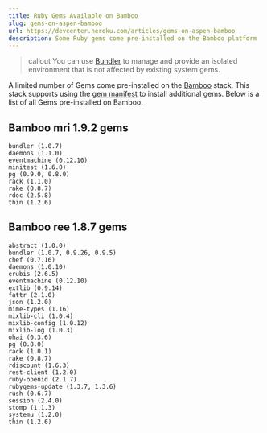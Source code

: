 ```yaml
---
title: Ruby Gems Available on Bamboo
slug: gems-on-aspen-bamboo
url: https://devcenter.heroku.com/articles/gems-on-aspen-bamboo
description: Some Ruby gems come pre-installed on the Bamboo platform
---
```


> callout
> You can use [Bundler](http://devcenter.heroku.com/articles/bundler) to manage and provide an isolated environment that is not affected by existing system gems.

A limited number of Gems come pre-installed on the [Bamboo](bamboo) stack. This stack supports using the [gem manifest](gemmanifest) to install additional gems. Below is a list of all Gems pre-installed on Bamboo.

Bamboo  mri 1.9.2  gems
--------------------

```term
bundler (1.0.7)
daemons (1.1.0)
eventmachine (0.12.10)
minitest (1.6.0)
pg (0.9.0, 0.8.0)
rack (1.1.0)
rake (0.8.7)
rdoc (2.5.8)
thin (1.2.6)
```

Bamboo  ree 1.8.7  gems
--------------------

```term
abstract (1.0.0)
bundler (1.0.7, 0.9.26, 0.9.5)
chef (0.7.16)
daemons (1.0.10)
erubis (2.6.5)
eventmachine (0.12.10)
extlib (0.9.14)
fattr (2.1.0)
json (1.2.0)
mime-types (1.16)
mixlib-cli (1.0.4)
mixlib-config (1.0.12)
mixlib-log (1.0.3)
ohai (0.3.6)
pg (0.8.0)
rack (1.0.1)
rake (0.8.7)
rdiscount (1.6.3)
rest-client (1.2.0)
ruby-openid (2.1.7)
rubygems-update (1.3.7, 1.3.6)
rush (0.6.7)
session (2.4.0)
stomp (1.1.3)
systemu (1.2.0)
thin (1.2.6)
```
